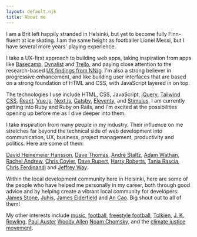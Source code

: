 ```yaml
---
layout: default.njk
title: About me
---
```


I am a Brit left happily stranded in Helsinki, but yet to become fully Finn-fluent at ice skating. I am the same height as footballer Lionel Messi, but I have several more years' playing experience.

I take a UX-first approach to building web apps, taking inspiration from apps like [Basecamp](https://basecamp.com/), [Dynalist](https://dynalist.io) and [Trello](https://trello.com), and paying close attention to the research-based [UX findings from NN/g](https://www.nngroup.com/). I'm also a strong believer in progressive enhancement, and like building user interfaces that are based on a strong foundation of HTML and CSS, with JavaScript layered in on top.

The technologies I use include HTML, CSS, JavaScript, [jQuery](https://jquery.com/), [Tailwind CSS](https://tailwindcss.com/), [React](https://reactjs.org/), [Vue.js](https://vuejs.org/index.html), [Next.js](https://nextjs.org/), [Gatsby](https://www.gatsbyjs.com/), [Eleventy](https://www.11ty.dev/), and [Stimulus](https://stimulus.hotwire.dev/). I am currently getting into Ruby and Ruby on Rails, and I'm excited at the possibilities opening up before me as I dive deeper into them.

I take inspiration from many people in my industry. Their influence on me stretches far beyond the technical side of web development into communication, UX, business, project management, productivity and politics. Here are some of them:

[David Heinemeier Hansson](https://dhh.dk/), [Dave Thomas](https://pragdave.me/), [André Staltz](https://staltz.com/), [Adam Wathan](https://adamwathan.me/), [Rachel Andrew](https://rachelandrew.co.uk/), [Chris Coyier](https://chriscoyier.net/), [Dave Rupert](https://daverupert.com/), [Harry Roberts](https://csswizardry.com/), [Tania Rascia](https://www.taniarascia.com/), [Chris Ferdinandi](https://gomakethings.com/about/) and [Jeffrey Way](https://laracasts.com/).

Within the local development community here in Helsinki, here are some of the people who have helped me personally in my career, both through good advice and by helping create a vibrant local community for developers: [James Stone](http://www.jamesstone.com/), [Juhis](https://hamatti.org/), [James Elderfield](https://www.linkedin.com/in/elderfd/) and [An Cao](https://ancaois.me/). Big shout out to all of them!

My other interests include [music](https://www.youtube.com/watch?v=VF2UlLKoBR8), [football](https://www.youtube.com/watch?v=IicmCu47pMo), [freestyle football](https://www.youtube.com/watch?v=C9RufAmD3gQ), [Tolkien](https://youtu.be/nkCZAPw81qs?t=55), [J. K. Rowling](https://www.youtube.com/watch?v=E8xs-hxsFHg), [Paul Auster](https://www.youtube.com/watch?v=U4I0h0kNH4M) [Woody Allen](https://www.youtube.com/watch?v=xmnLRVWgnXU) [Noam Chomsky](https://www.youtube.com/watch?v=GjENnyQupow), and the [climate justice movement](https://www.youtube.com/watch?v=visMsTZHNDo).
